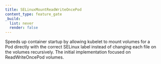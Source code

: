 ```yaml
---
title: SELinuxMountReadWriteOncePod
content_type: feature_gate
_build:
  list: never
  render: false
---
```

Speeds up container startup by allowing kubelet to mount volumes
for a Pod directly with the correct SELinux label instead of changing each file on the volumes
recursively. The initial implementation focused on ReadWriteOncePod volumes.
